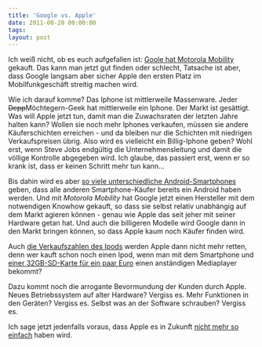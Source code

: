 ```yaml
---
title: 'Google vs. Apple'
date: 2011-08-20 00:00:00 
tags: 
layout: post
---
```

Ich weiß nicht, ob es euch aufgefallen ist: [Goole hat Motorola Mobility][1] gekauft. Das kann man jetzt gut finden oder schlecht, Tatsache ist aber, dass Google langsam aber sicher Apple den ersten Platz im Mobilfunkgeschäft streitig machen wird.

Wie ich darauf komme? Das Iphone ist mittlerweile Massenware. Jeder <del>Depp</del>Möchtegern-Geek hat mittlerweile ein Iphone. Der Markt ist gesättigt. Was will Apple jetzt tun, damit man die Zuwachsraten der letzten Jahre halten kann? Wollen sie noch mehr Iphones verkaufen, müssen sie andere Käuferschichten erreichen - und da bleiben nur die Schichten mit niedrigen Verkaufspreisen übrig. Also wird es vielleicht ein Billig-Iphone geben? Wohl erst, wenn Steve Jobs endgültig die Unternehmensleitung und damit die völlige Kontrolle abgegeben wird. Ich glaube, das passiert erst, wenn er so krank ist, dass er keinen Schritt mehr tun kann...

Bis dahin wird es aber [so viele unterschiedliche Android-Smartphones][2] geben, dass alle anderen Smartphone-Käufer bereits ein Android haben werden. Und mit *Motorola Mobility* hat Google jetzt einen Hersteller mit dem notwendigen Knowhow gekauft, so dass sie selbst relativ unabhängig auf dem Markt agieren können - genau wie Apple das seit jeher mit seiner Hardware getan hat. Und auch die billigeren Modelle wird Google dann in den Markt bringen können, so dass Apple kaum noch Käufer finden wird.

Auch [die Verkaufszahlen des Ipods][3] werden Apple dann nicht mehr retten, denn wer kauft schon noch einen Ipod, wenn man mit dem Smartphone und [einer 32GB-SD-Karte für ein paar Euro][4] einen anständigen Mediaplayer bekommt?

Dazu kommt noch die arrogante Bevormundung der Kunden durch Apple. Neues Betriebssystem auf alter Hardware? Vergiss es. Mehr Funktionen in den Geräten? Vergiss es. Selbst was an der Software schrauben? Vergiss es.

Ich sage jetzt jedenfalls voraus, dass Apple es in Zukunft [nicht mehr so einfach][5] haben wird.


[1]: http://googleblog.blogspot.com/2011/08/supercharging-android-google-to-acquire.html
[2]: http://developer.android.com/resources/dashboard/platform-versions.html
[3]: http://en.wikipedia.org/wiki/IPod#Sales
[4]: https://www.amazon.de/SanDisk-SDSDQM-032G-MicroSDHC-32GB-Speicherkarte/dp/B003HIWHN0/kopisde-21
[5]: http://www.ftd.de/it-medien/computer-technik/:nach-boersenwert-apple-nimmt-es-mit-allen-grossen-banken-der-euro-zone-auf/60093366.html
